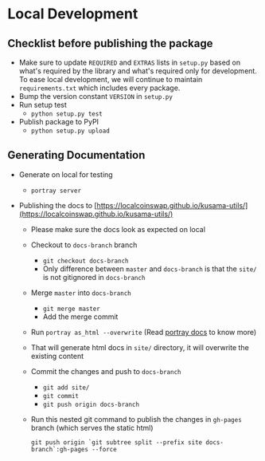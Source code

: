 # Local Development

## Checklist before publishing the package

 - Make sure to update `REQUIRED` and `EXTRAS` lists in `setup.py` based on what's required by the library and what's required only for development. To ease local development, we will continue to maintain `requirements.txt` which includes every package.
 - Bump the version constant `VERSION` in `setup.py`
 - Run setup test
    - `python setup.py test`
 - Publish package to PyPI
    - `python setup.py upload`


## Generating Documentation

 - Generate on local for testing
    - `portray server`

 - Publishing the docs to [https://localcoinswap.github.io/kusama-utils/](https://localcoinswap.github.io/kusama-utils/)
    - Please make sure the docs look as expected on local
    - Checkout to `docs-branch` branch
        - `git checkout docs-branch`
        - Only difference between `master` and `docs-branch` is that the `site/` is not gitignored in `docs-branch`
    - Merge `master` into `docs-branch`
        - `git merge master`
        - Add the merge commit
    - Run `portray as_html --overwrite` (Read [portray docs](https://timothycrosley.github.io/portray/docs/quick_start/2.-cli/#outputting-documentation-locally) to know more)
    - That will generate html docs in `site/` directory, it will overwrite the existing content
    - Commit the changes and push to `docs-branch`
        - `git add site/`
        - `git commit`
        - `git push origin docs-branch`
    - Run this nested git command to publish the changes in `gh-pages` branch (which serves the static html)

      ```
      git push origin `git subtree split --prefix site docs-branch`:gh-pages --force
      ```
